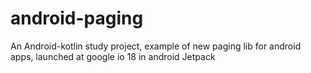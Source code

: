 # android-paging
An Android-kotlin study project, example of new paging lib for android apps, launched at google io 18 in android Jetpack 
